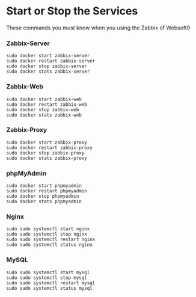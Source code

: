 # Start or Stop the Services

These commands you must know when you using the Zabbix of Websoft9

### Zabbix-Server

```shell
sudo docker start zabbix-server
sudo docker restart zabbix-server
sudo docker stop zabbix-server
sudo docker stats zabbix-server
```

### Zabbix-Web

```shell
sudo docker start zabbix-web
sudo docker restart zabbix-web
sudo docker stop zabbix-web
sudo docker stats zabbix-web
```

### Zabbix-Proxy

```shell
sudo docker start zabbix-proxy
sudo docker restart zabbix-proxy
sudo docker stop zabbix-proxy
sudo docker stats zabbix-proxy
```

### phpMyAdmin

```shell
sudo docker start phpmyadmin
sudo docker restart phpmyadmin
sudo docker stop phpmyadmin
sudo docker stats phpmyadmin
```

### Nginx

```shell
sudo sudo systemctl start nginx
sudo sudo systemctl stop nginx
sudo sudo systemctl restart nginx
sudo sudo systemctl status nginx
```

### MySQL

```shell
sudo sudo systemctl start mysql
sudo sudo systemctl stop mysql
sudo sudo systemctl restart mysql
sudo sudo systemctl status mysql
```